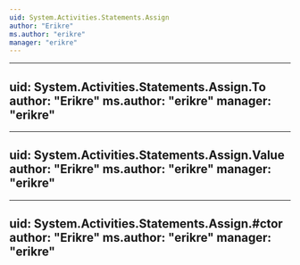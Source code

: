 ```yaml
---
uid: System.Activities.Statements.Assign
author: "Erikre"
ms.author: "erikre"
manager: "erikre"
---
```


---
uid: System.Activities.Statements.Assign.To
author: "Erikre"
ms.author: "erikre"
manager: "erikre"
---

---
uid: System.Activities.Statements.Assign.Value
author: "Erikre"
ms.author: "erikre"
manager: "erikre"
---

---
uid: System.Activities.Statements.Assign.#ctor
author: "Erikre"
ms.author: "erikre"
manager: "erikre"
---
